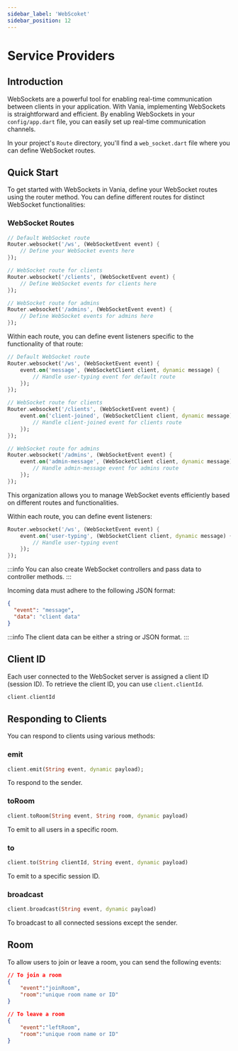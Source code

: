 ```yaml
---
sidebar_label: 'WebScoket'
sidebar_position: 12
---
```


# Service Providers

## Introduction

WebSockets are a powerful tool for enabling real-time communication between clients in your application. With Vania, implementing WebSockets is straightforward and efficient. By enabling WebSockets in your `config/app.dart` file, you can easily set up real-time communication channels.

In your project's `Route` directory, you'll find a `web_socket.dart` file where you can define WebSocket routes.

## Quick Start

To get started with WebSockets in Vania, define your WebSocket routes using the router method. You can define different routes for distinct WebSocket functionalities:

### WebSocket Routes

```dart
// Default WebSocket route
Router.websocket('/ws', (WebSocketEvent event) {
    // Define your WebSocket events here
});

// WebSocket route for clients
Router.websocket('/clients', (WebSocketEvent event) {
    // Define WebSocket events for clients here
});

// WebSocket route for admins
Router.websocket('/admins', (WebSocketEvent event) {
    // Define WebSocket events for admins here
});
```

Within each route, you can define event listeners specific to the functionality of that route:

```dart
// Default WebSocket route
Router.websocket('/ws', (WebSocketEvent event) {
    event.on('message', (WebSocketClient client, dynamic message) {
        // Handle user-typing event for default route
    });
});

// WebSocket route for clients
Router.websocket('/clients', (WebSocketEvent event) {
    event.on('client-joined', (WebSocketClient client, dynamic message) {
        // Handle client-joined event for clients route
    });
});

// WebSocket route for admins
Router.websocket('/admins', (WebSocketEvent event) {
    event.on('admin-message', (WebSocketClient client, dynamic message) {
        // Handle admin-message event for admins route
    });
});
```

This organization allows you to manage WebSocket events efficiently based on different routes and functionalities.

Within each route, you can define event listeners:

```dart
Router.websocket('/ws', (WebSocketEvent event) {
    event.on('user-typing', (WebSocketClient client, dynamic message) {
        // Handle user-typing event
    });
});
```

:::info
You can also create WebSocket controllers and pass data to controller methods.
:::

Incoming data must adhere to the following JSON format:

```json
{
  "event": "message",
  "data": "client data"
}
```

:::info
The client data can be either a string or JSON format.
:::

## Client ID

Each user connected to the WebSocket server is assigned a client ID (session ID). To retrieve the client ID, you can use `client.clientId`.

```dart
client.clientId
```

## Responding to Clients

You can respond to clients using various methods:

### emit

```dart
client.emit(String event, dynamic payload);
```

To respond to the sender.

### toRoom

```dart
client.toRoom(String event, String room, dynamic payload)
```

To emit to all users in a specific room.

### to

```dart
client.to(String clientId, String event, dynamic payload)
```

To emit to a specific session ID.

### broadcast

```dart
client.broadcast(String event, dynamic payload)
```

To broadcast to all connected sessions except the sender.

## Room

To allow users to join or leave a room, you can send the following events:

```json
// To join a room
{
    "event":"joinRoom",
    "room":"unique room name or ID"
}

// To leave a room
{
    "event":"leftRoom",
    "room":"unique room name or ID"
}
```
